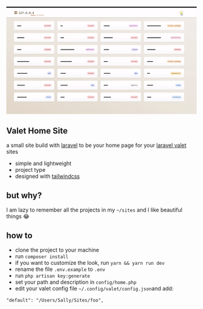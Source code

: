 <p align="center"><img src="https://raw.githubusercontent.com/atm-code/valet-home/master/public/images/demo.gif"></p>

## Valet Home Site

a small site build with [laravel](https://laravel.com/) to be your home page for your [laravel valet](https://laravel.com/docs/master/valet) sites

- simple and lightweight
- project type
- designed with [tailwindcss](https://tailwindcss.com/)

## but why?

I am lazy to remember all the projects in my `~/sites` and I like beautiful things 😂

## how to

- clone the project to your machine
- run `composer install`
- if you want to customize the look, run `yarn && yarn run dev`
- rename the file `.env.example` to `.env`
- run `php artisan key:generate`
- set your path and description in `config/home.php`
- edit your valet config file `~/.config/valet/config.json`and add:
````
"default": "/Users/Sally/Sites/foo",
````


###
